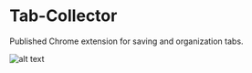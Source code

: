 # Tab-Collector
Published Chrome extension for saving and organization tabs. 

![alt text](view.png "tabCollectorView")

